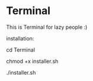 # Terminal
This is Terminal for lazy people :)

installation:

cd Terminal

chmod +x installer.sh

./installer.sh


